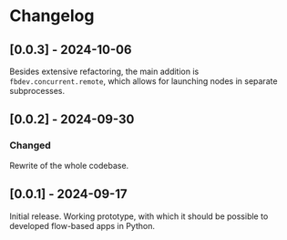 # Changelog

## [0.0.3] - 2024-10-06

Besides extensive refactoring, the main addition is `fbdev.concurrent.remote`, which allows for launching nodes in separate subprocesses.


## [0.0.2] - 2024-09-30

### Changed

Rewrite of the whole codebase.


## [0.0.1] - 2024-09-17

Initial release. Working prototype, with which it should be possible to developed
flow-based apps in Python.
